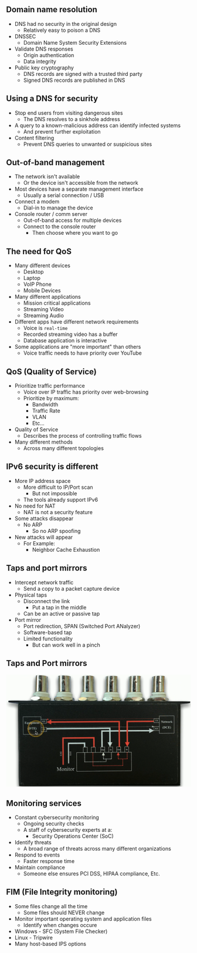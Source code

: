 ## Domain name resolution
- DNS had no security in the original design
	- Relatively easy to poison a DNS
- DNSSEC
	- Domain Name System Security Extensions
- Validate DNS responses
	- Origin authentication
	- Data integrity
- Public key cryptography
	- DNS records are signed with a trusted third party
	- Signed DNS records are published in DNS
## Using a DNS for security
- Stop end users from visiting dangerous sites
	- The DNS resolves to a sinkhole address
- A query to a known-malicious address can identify infected systems
	- And prevent further exploitation
- Content filtering
	- Prevent DNS queries to unwanted or suspicious sites
## Out-of-band management
- The network isn't available
	- Or the device isn't accessible from the network
- Most devices have a separate management interface
	- Usually a serial connection / USB
- Connect a modem
	- Dial-in to manage the device
- Console router / comm server
	- Out-of-band access for multiple devices
	- Connect to the console router
		- Then choose where you want to go
## The need for QoS
- Many different devices
	- Desktop
	- Laptop
	- VoIP Phone
	- Mobile Devices
- Many different applications
	- Mission critical applications
	- Streaming Video
	- Streaming Audio
- Different apps have different network requirements
	- Voice is `real-time`
	- Recorded streaming video has a buffer
	- Database application is interactive
- Some applications are "more important" than others
	- Voice traffic needs to have priority over YouTube
## QoS (Quality of Service)
- Prioritize traffic performance
	- Voice over IP traffic has priority over web-browsing
	- Prioritize by maximum:
		- Bandwidth
		- Traffic Rate
		- VLAN
		- Etc...
- Quality of Service
	- Describes the process of controlling traffic flows
- Many different methods
	- Across many different topologies
## IPv6 security is different
- More IP address space
	- More difficult to IP/Port scan
		- But not impossible
	- The tools already support IPv6
- No need for NAT
	- NAT is not a security feature
- Some attacks disappear
	- No ARP
		- So no ARP spoofing
- New attacks will appear
	- For Example:
		- Neighbor Cache Exhaustion
## Taps and port mirrors
- Intercept network traffic
	- Send a copy to a packet capture device
- Physical taps
	- Disconnect the link
		- Put a tap in the middle
	- Can be an active or passive tap
- Port mirror
	- Port redirection, SPAN (Switched Port ANalyzer)
	- Software-based tap
	- Limited functionality
		- But can work well in a pinch
## Taps and Port mirrors
![](../Images/240516-1%204.png)
## Monitoring services
- Constant cybersecurity monitoring
	- Ongoing security checks
	- A staff of cybersecurity experts at a:
		- Security Operations Center (SoC)
- Identify threats
	- A broad range of threats across many different organizations
- Respond to events
	- Faster response time
- Maintain compliance
	- Someone else ensures PCI DSS, HIPAA compliance, Etc.
## FIM (File Integrity monitoring)
- Some files change all the time
	- Some files should NEVER change
- Monitor important operating system and application files
	- Identify when changes occure
- Windows - SFC (System File Checker)
- Linux - Tripwire
- Many host-based IPS options

